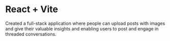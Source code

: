 # React + Vite

Created a full-stack application where people can upload posts with images and give their valuable insights and enabling users to post and engage in threaded conversations.
